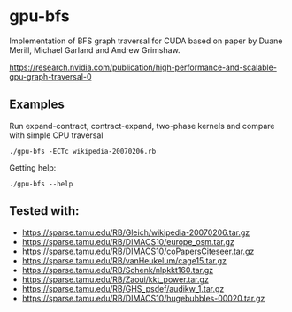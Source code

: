gpu-bfs
=======
Implementation of BFS graph traversal for CUDA based on paper by Duane Merill, Michael Garland and Andrew Grimshaw.

https://research.nvidia.com/publication/high-performance-and-scalable-gpu-graph-traversal-0


Examples
--------
Run expand-contract, contract-expand, two-phase kernels and compare with simple CPU traversal
```
./gpu-bfs -ECTc wikipedia-20070206.rb
````

Getting help:
```
./gpu-bfs --help
````

Tested with:
------------
* https://sparse.tamu.edu/RB/Gleich/wikipedia-20070206.tar.gz
* https://sparse.tamu.edu/RB/DIMACS10/europe_osm.tar.gz
* https://sparse.tamu.edu/RB/DIMACS10/coPapersCiteseer.tar.gz
* https://sparse.tamu.edu/RB/vanHeukelum/cage15.tar.gz
* https://sparse.tamu.edu/RB/Schenk/nlpkkt160.tar.gz
* https://sparse.tamu.edu/RB/Zaoui/kkt_power.tar.gz
* https://sparse.tamu.edu/RB/GHS_psdef/audikw_1.tar.gz
* https://sparse.tamu.edu/RB/DIMACS10/hugebubbles-00020.tar.gz
